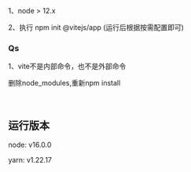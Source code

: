 1、node > 12.x

2、执行 npm init @vitejs/app (运行后根据按需配置即可)


### Qs

1、vite不是内部命令，也不是外部命令

删除node_modules,重新npm install


<br/>

## 运行版本

node: v16.0.0

yarn: v1.22.17
